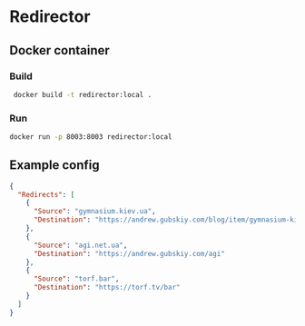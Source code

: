 # Redirector

## Docker container

### Build
```bash
 docker build -t redirector:local .   
```


### Run
```bash
docker run -p 8003:8003 redirector:local
```


## Example config

```json
{
  "Redirects": [
    {
      "Source": "gymnasium.kiev.ua",
      "Destination": "https://andrew.gubskiy.com/blog/item/gymnasium-kiev-ua/"
    },
    {
      "Source": "agi.net.ua",
      "Destination": "https://andrew.gubskiy.com/agi"
    },
    {
      "Source": "torf.bar",
      "Destination": "https://torf.tv/bar"
    }
  ]
}
```